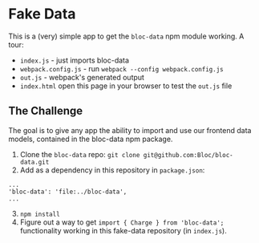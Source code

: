 # Fake Data

This is a (very) simple app to get the `bloc-data` npm module working. A tour:

- `index.js` - just imports bloc-data
- `webpack.config.js` - run `webpack --config webpack.config.js`
- `out.js` - webpack's generated output
- `index.html` open this page in your browser to test the `out.js` file

## The Challenge

The goal is to give any app the ability to import and use our frontend data models, contained in the bloc-data npm package.

1. Clone the `bloc-data` repo: `git clone git@github.com:Bloc/bloc-data.git`
2. Add as a dependency in this repository in `package.json`:

```
...
'bloc-data': 'file:../bloc-data',
...
```

3. `npm install`
4. Figure out a way to get `import { Charge } from 'bloc-data';` functionality working in this fake-data repository (in `index.js`).

